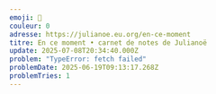```yaml
---
emoji: 📜
couleur: 0
adresse: https://julianoe.eu.org/en-ce-moment
titre: En ce moment • carnet de notes de Julianoë
update: 2025-07-08T20:34:40.000Z
problem: "TypeError: fetch failed"
problemDate: 2025-06-19T09:13:17.268Z
problemTries: 1
---
```

